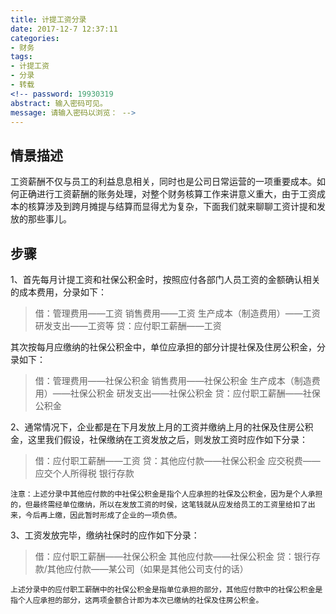 ```yaml
---
title: 计提工资分录
date: 2017-12-7 12:37:11
categories:
- 财务
tags:
- 计提工资
- 分录
- 转载
<!-- password: 19930319
abstract: 输入密码可见。
message: 请输入密码以浏览： -->
---
```

## 情景描述

工资薪酬不仅与员工的利益息息相关，同时也是公司日常运营的一项重要成本。如何正确进行工资薪酬的账务处理，对整个财务核算工作来讲意义重大，由于工资成本的核算涉及到跨月摊提与结算而显得尤为复杂，下面我们就来聊聊工资计提和发放的那些事儿。
<!--more-->

## 步骤

1、首先每月计提工资和社保公积金时，按照应付各部门人员工资的金额确认相关的成本费用，分录如下：
>借：管理费用——工资
    销售费用——工资
    生产成本（制造费用）——工资
    研发支出——工资等
    贷：应付职工薪酬——工资

其次按每月应缴纳的社保公积金中，单位应承担的部分计提社保及住房公积金，分录如下：
>借：管理费用——社保公积金
    销售费用——社保公积金
    生产成本（制造费用）——社保公积金
    研发支出——社保公积金
    贷：应付职工薪酬——社保公积金

2、通常情况下，企业都是在下月发放上月的工资并缴纳上月的社保及住房公积金，这里我们假设，社保缴纳在工资发放之后，则发放工资时应作如下分录：
>借：应付职工薪酬——工资
    贷：其他应付款——社保公积金
        应交税费――应交个人所得税
        银行存款

`注意：上述分录中其他应付款的中社保公积金是指个人应承担的社保及公积金，因为是个人承担的，但最终需经单位缴纳，所以在发放工资的时侯，这笔钱就从应发给员工的工资里给扣了出来，今后再上缴，因此暂时形成了企业的一项负债。`

3、工资发放完毕，缴纳社保时的应作如下分录：
>借：应付职工薪酬——社保公积金
    其他应付款——社保公积金
    贷：银行存款/其他应付款——某公司（如果是其他公司支付的话）

`上述分录中的应付职工薪酬中的社保公积金是指单位承担的部分，其他应付款中的社保公积金是指个人应承担的部分，这两项金额合计即为本次已缴纳的社保及住房公积金。`


